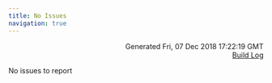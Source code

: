 ```yaml
---
title: No Issues
navigation: true
---
```

<p style="text-align:right;color:#cccs">
Generated Fri, 07 Dec 2018 17:22:19 GMT
<br><a href="http://18.130.122.52:8080/job/look_at_me_sideways/6/">Build Log</a>
</p>


<p>No issues to report</p>





